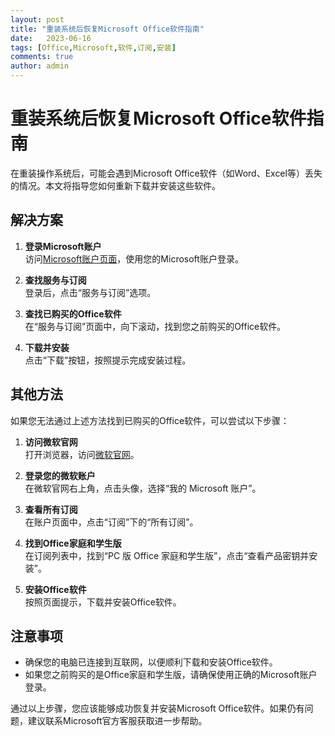 ```yaml
---
layout: post
title: "重装系统后恢复Microsoft Office软件指南"
date:   2023-06-16
tags: [Office,Microsoft,软件,订阅,安装]
comments: true
author: admin
---
```

# 重装系统后恢复Microsoft Office软件指南

在重装操作系统后，可能会遇到Microsoft Office软件（如Word、Excel等）丢失的情况。本文将指导您如何重新下载并安装这些软件。

## 解决方案

1. **登录Microsoft账户**  
   访问[Microsoft账户页面](https://account.microsoft.com/)，使用您的Microsoft账户登录。

2. **查找服务与订阅**  
   登录后，点击“服务与订阅”选项。

3. **查找已购买的Office软件**  
   在“服务与订阅”页面中，向下滚动，找到您之前购买的Office软件。

4. **下载并安装**  
   点击“下载”按钮，按照提示完成安装过程。

## 其他方法

如果您无法通过上述方法找到已购买的Office软件，可以尝试以下步骤：

1. **访问微软官网**  
   打开浏览器，访问[微软官网](http://www.microsoft.com)。

2. **登录您的微软账户**  
   在微软官网右上角，点击头像，选择“我的 Microsoft 账户”。

3. **查看所有订阅**  
   在账户页面中，点击“订阅”下的“所有订阅”。

4. **找到Office家庭和学生版**  
   在订阅列表中，找到“PC 版 Office 家庭和学生版”，点击“查看产品密钥并安装”。

5. **安装Office软件**  
   按照页面提示，下载并安装Office软件。

## 注意事项

- 确保您的电脑已连接到互联网，以便顺利下载和安装Office软件。
- 如果您之前购买的是Office家庭和学生版，请确保使用正确的Microsoft账户登录。

通过以上步骤，您应该能够成功恢复并安装Microsoft Office软件。如果仍有问题，建议联系Microsoft官方客服获取进一步帮助。